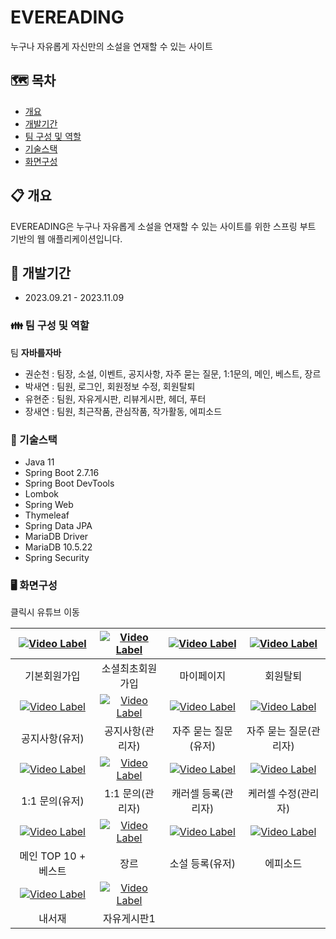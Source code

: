 # EVEREADING
누구나 자유롭게 자신만의 소설을 연재할 수 있는 사이트

## :world_map: 목차
- [개요](#clipboard-개요)
- [개발기간](#date-개발기간)
- [팀 구성 및 역할](#family-팀-구성-및-역할)
- [기술스택](#hammer-기술스택)
- [화면구성](#desktop_computer-화면구성)

## :clipboard: 개요
EVEREADING은 누구나 자유롭게 소설을 연재할 수 있는 사이트를 위한 스프링 부트 기반의 웹 애플리케이션입니다.

## :date: 개발기간
- 2023.09.21 - 2023.11.09

### :family: 팀 구성 및 역할
팀 **자바를자바**
- 권순천 : 팀장, 소설, 이벤트, 공지사항, 자주 묻는 질문, 1:1문의, 메인, 베스트, 장르
- 박새연 : 팀원, 로그인, 회원정보 수정, 회원탈퇴
- 유현준 : 팀원, 자유게시판, 리뷰게시판, 헤더, 푸터
- 장새연 : 팀원, 최근작품, 관심작품, 작가활동, 에피소드

### :hammer: 기술스택
- Java 11
- Spring Boot 2.7.16
- Spring Boot DevTools
- Lombok
- Spring Web
- Thymeleaf
- Spring Data JPA
- MariaDB Driver
- MariaDB 10.5.22
- Spring Security

### :desktop_computer: 화면구성
클릭시 유튜브 이동

|[![Video Label](http://img.youtube.com/vi/RPZGqCHVji0/0.jpg)](https://youtu.be/RPZGqCHVji0)|[![Video Label](http://img.youtube.com/vi/K4C7qk85zio/0.jpg)](https://youtu.be/K4C7qk85zio)|[![Video Label](http://img.youtube.com/vi/2e9IkBJmWn8/0.jpg)](https://youtu.be/2e9IkBJmWn8)|[![Video Label](http://img.youtube.com/vi/9TuD0UfTxLA/0.jpg)](https://youtu.be/9TuD0UfTxLA)|
|:-----------------------------------------------------------------------------------------:|:----:|:----:|:----:|
|기본회원가입|소셜최초회원가입|마이페이지|회원탈퇴|
|[![Video Label](http://img.youtube.com/vi/0Su34mcylNY/0.jpg)](https://youtu.be/0Su34mcylNY)|[![Video Label](http://img.youtube.com/vi/nddusFny8Qs/0.jpg)](https://youtu.be/nddusFny8Qs)|[![Video Label](http://img.youtube.com/vi/Ezl6Jli_qlw/0.jpg)](https://youtu.be/Ezl6Jli_qlw)|[![Video Label](http://img.youtube.com/vi/7N6b1WKFdcY/0.jpg)](https://youtu.be/7N6b1WKFdcY)|
|공지사항(유저)|공지사항(관리자)|자주 묻는 질문(유저)|자주 묻는 질문(관리자)|
|[![Video Label](http://img.youtube.com/vi/Eb769kDtcuU/0.jpg)](https://youtu.be/Eb769kDtcuU)|[![Video Label](http://img.youtube.com/vi/kXyofD3h3a8/0.jpg)](https://youtu.be/kXyofD3h3a8)|[![Video Label](http://img.youtube.com/vi/188X5geP0K8/0.jpg)](https://youtu.be/188X5geP0K8)|[![Video Label](http://img.youtube.com/vi/1o1Wszz4t_U/0.jpg)](https://youtu.be/1o1Wszz4t_U)|
|1:1 문의(유저)|1:1 문의(관리자)|캐러셀 등록(관리자)|케러셀 수정(관리자)|
|[![Video Label](http://img.youtube.com/vi/4nV-1DLZd-s/0.jpg)](https://youtu.be/4nV-1DLZd-s)|[![Video Label](http://img.youtube.com/vi/eCU6nJ2oMu8/0.jpg)](https://youtu.be/eCU6nJ2oMu8)|[![Video Label](http://img.youtube.com/vi/bWomwJorduc/0.jpg)](https://youtu.be/bWomwJorduc)|[![Video Label](http://img.youtube.com/vi/LO3e7rLU4I0/0.jpg)](https://youtu.be/LO3e7rLU4I0)|
|메인 TOP 10 + 베스트|장르|소설 등록(유저)|에피소드|
|[![Video Label](http://img.youtube.com/vi/fkCmO2Th54o/0.jpg)](https://youtu.be/fkCmO2Th54o)|[![Video Label](http://img.youtube.com/vi/_G2BTytZ0n4/0.jpg)](https://youtu.be/_G2BTytZ0n4)|||
|내서재|자유게시판1|||